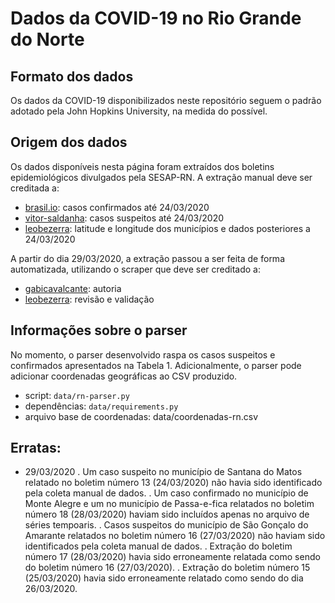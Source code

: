 # Dados da COVID-19 no Rio Grande do Norte

## Formato dos dados

Os dados da COVID-19 disponibilizados neste repositório seguem o padrão adotado pela John Hopkins University, na medida do possível.

## Origem dos dados

Os dados disponíveis nesta página foram extraídos dos boletins epidemiológicos divulgados pela SESAP-RN. A extração manual deve ser creditada a:
- [brasil.io](https://brasil.io): casos confirmados até 24/03/2020
- [vitor-saldanha](https://github.com/vitor-saldanha): casos suspeitos até 24/03/2020
- [leobezerra](https://github.com/leobezerra): latitude e longitude dos municípios e dados posteriores a 24/03/2020

A partir do dia 29/03/2020, a extração passou a ser feita de forma automatizada, utilizando o scraper que deve ser creditado a:
- [gabicavalcante](https://github.com/gabicavalcante): autoria
- [leobezerra](https://github.com/leobezerra): revisão e validação

## Informações sobre o parser

No momento, o parser desenvolvido raspa os casos suspeitos e confirmados apresentados na Tabela 1. Adicionalmente, o parser pode adicionar coordenadas geográficas ao CSV produzido.

- script: `data/rn-parser.py`
- dependências: `data/requirements.py`
- arquivo base de coordenadas: data/coordenadas-rn.csv

## Erratas:

- 29/03/2020
 . Um caso suspeito no município de Santana do Matos relatado no boletim número 13 (24/03/2020) não havia sido identificado pela coleta manual de dados.
 . Um caso confirmado no município de Monte Alegre e um no município de Passa-e-fica relatados no boletim número 18 (28/03/2020) haviam sido incluídos apenas no arquivo de séries tempoaris.
 . Casos suspeitos do município de São Gonçalo do Amarante relatados no boletim número 16 (27/03/2020) não haviam sido identificados pela coleta manual de dados.
 . Extração do boletim número 17 (28/03/2020) havia sido erroneamente relatada como sendo do boletim número 16 (27/03/2020).
 . Extração do boletim número 15 (25/03/2020) havia sido erroneamente relatado como sendo do dia 26/03/2020.
